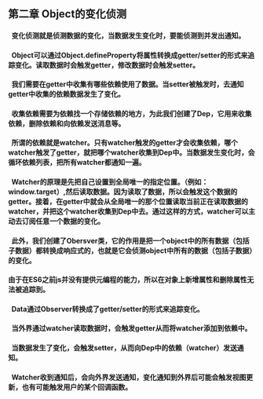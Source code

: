 ## 第二章 Object的变化侦测
#### &nbsp;&nbsp;变化侦测就是侦测数据的变化，当数据发生变化时，要能侦测到并发出通知。
#### &nbsp;&nbsp;Object可以通过Object.defineProperty将属性转换成getter/setter的形式来追踪变化。读取数据时会触发getter，修改数据时会触发setter。
#### &nbsp;&nbsp;我们需要在getter中收集有哪些依赖使用了数据。当setter被触发时，去通知getter中收集的依赖数据发生了变化。
#### &nbsp;&nbsp;收集依赖需要为依赖找一个存储依赖的地方，为此我们创建了Dep，它用来收集依赖，删除依赖和向依赖发送消息等。
#### &nbsp;&nbsp;所谓的依赖就是watcher。只有watcher触发的getter才会收集依赖，哪个watcher触发了getter，就把哪个watcher收集到Dep中。当数据发生变化时，会循环依赖列表，把所有watcher都通知一遍。
#### &nbsp;&nbsp;Watcher的原理是先把自己设置到全局唯一的指定位置。（例如：window.target）,然后读取数据。因为读取了数据，所以会触发这个数据的getter。接着，在getter中就会从全局唯一的那个位置读取当前正在读取数据的watcher，并把这个watcher收集到Dep中去。通过这样的方式，watcher可以主动去订阅任意一个数据的变化。
#### &nbsp;&nbsp;此外，我们创建了Obersver类，它的作用是把一个object中的所有数据（包括子数据）都转换成响应式的，也就是它会侦测object中所有的数据（包括子数据）的变化。
#### 由于在ES6之前js并没有提供元编程的能力，所以在对象上新增属性和删除属性无法被追踪到。
 
#### &nbsp;&nbsp;Data通过Observer转换成了getter/setter的形式来追踪变化。
#### &nbsp;&nbsp;当外界通过watcher读取数据时，会触发getter从而将watcher添加到依赖中。
#### &nbsp;&nbsp;当数据发生了变化，会触发setter，从而向Dep中的依赖（watcher）发送通知。
#### &nbsp;&nbsp;Watcher收到通知后，会向外界发送通知，变化通知到外界后可能会触发视图更新，也有可能触发用户的某个回调函数。
